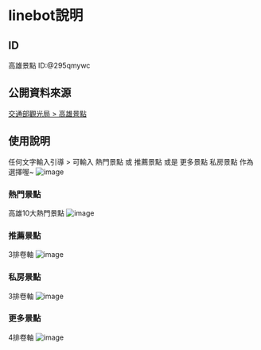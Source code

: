 # linebot說明

## ID
高雄景點 ID:@295qmywc

## 公開資料來源
[交通部觀光局 > 高雄景點](https://www.taiwan.net.tw/m1.aspx?sNo=0001121)

## 使⽤說明
任何文字輸入引導 > 可輸入 熱門景點 或 推薦景點 或是 更多景點 私房景點 作為選擇喔~
![image](https://user-images.githubusercontent.com/101792855/175962754-2e22418c-a996-46ce-8c97-eeac09df5040.png)

### 熱門景點
高雄10大熱門景點
![image](https://user-images.githubusercontent.com/101792855/175963023-a44f19f4-05d1-4aab-ab71-0c87b689f90e.png)

### 推薦景點
3排卷軸
![image](https://user-images.githubusercontent.com/101792855/175963353-585edf16-88df-474f-8e9f-9fba252057da.png)

### 私房景點
3排卷軸
![image](https://user-images.githubusercontent.com/101792855/175963485-f314a3de-ce40-45a8-8d4d-f041657a70bf.png)

### 更多景點
4排卷軸
![image](https://user-images.githubusercontent.com/101792855/175963627-9223f0d9-0c93-492a-b69d-ea1166ac3284.png)
